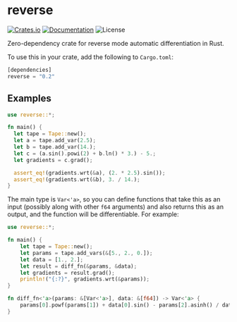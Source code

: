 # reverse

[![Crates.io](https://img.shields.io/crates/v/reverse.svg?style=for-the-badge&color=fc8d62&logo=rust)](https://crates.io/crates/reverse)
[![Documentation](https://img.shields.io/badge/docs.rs-reverse-5E81AC?style=for-the-badge&labelColor=555555&logoColor=white)](https://docs.rs/reverse)
![License](https://img.shields.io/crates/l/reverse?label=License&style=for-the-badge)

Zero-dependency crate for reverse mode automatic differentiation in Rust.

To use this in your crate, add the following to `Cargo.toml`:

```rust
[dependencies]
reverse = "0.2"
```

## Examples

```rust
use reverse::*;

fn main() {
  let tape = Tape::new();
  let a = tape.add_var(2.5);
  let b = tape.add_var(14.);
  let c = (a.sin().powi(2) + b.ln() * 3.) - 5.;
  let gradients = c.grad();

  assert_eq!(gradients.wrt(&a), (2. * 2.5).sin());
  assert_eq!(gradients.wrt(&b), 3. / 14.);
}
```

The main type is `Var<'a>`, so you can define functions that take this as an input (possibly along with other `f64` arguments) and also returns this as an output, and the function will be differentiable. For example:

```rust
use reverse::*;

fn main() {
    let tape = Tape::new();
    let params = tape.add_vars(&[5., 2., 0.]);
    let data = [1., 2.];
    let result = diff_fn(&params, &data);
    let gradients = result.grad();
    println!("{:?}", gradients.wrt(&params));
}

fn diff_fn<'a>(params: &[Var<'a>], data: &[f64]) -> Var<'a> {
    params[0].powf(params[1]) + data[0].sin() - params[2].asinh() / data[1]
}
```

